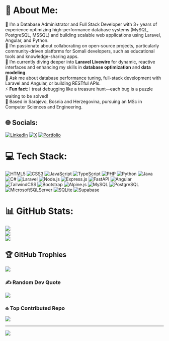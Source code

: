 # 💫 About Me:
🔭 I’m a Database Administrator and Full Stack Developer with 3+ years of experience optimizing high-performance database systems (MySQL, PostgreSQL, MSSQL) and building scalable web applications using Laravel, Angular, and Python.<br>
👯 I’m passionate about collaborating on open-source projects, particularly community-driven platforms for Somali developers, such as educational tools and knowledge-sharing apps.<br>
🌱 I’m currently diving deeper into **Laravel Livewire** for dynamic, reactive interfaces and enhancing my skills in **database optimization** and **data modeling**.<br>
💬 Ask me about database performance tuning, full-stack development with Laravel and Angular, or building RESTful APIs.<br>
⚡ **Fun fact**: I treat debugging like a treasure hunt—each bug is a puzzle waiting to be solved!<br>
📍 Based in Sarajevo, Bosnia and Herzegovina, pursuing an MSc in Computer Sciences and Engineering.

## 🌐 Socials:
[![LinkedIn](https://img.shields.io/badge/LinkedIn-%230077B5.svg?logo=linkedin&logoColor=white)](https://linkedin.com/in/abdiwaahid) [![X](https://img.shields.io/badge/X-black.svg?logo=X&logoColor=white)](https://x.com/_abdiwaahid) [![Portfolio](https://img.shields.io/badge/Portfolio-%23000000.svg?logo=firefox&logoColor=white)](https://abdiwaahid.com)

# 💻 Tech Stack:
![HTML5](https://img.shields.io/badge/html5-%23E34F26.svg?style=for-the-badge&logo=html5&logoColor=white) ![CSS3](https://img.shields.io/badge/css3-%231572B6.svg?style=for-the-badge&logo=css3&logoColor=white) ![JavaScript](https://img.shields.io/badge/javascript-%23323330.svg?style=for-the-badge&logo=javascript&logoColor=%23F7DF1E) ![TypeScript](https://img.shields.io/badge/typescript-%23007ACC.svg?style=for-the-badge&logo=typescript&logoColor=white) ![PHP](https://img.shields.io/badge/php-%23777BB4.svg?style=for-the-badge&logo=php&logoColor=white) ![Python](https://img.shields.io/badge/python-%2314354C.svg?style=for-the-badge&logo=python&logoColor=white) ![Java](https://img.shields.io/badge/java-%23ED8B00.svg?style=for-the-badge&logo=java&logoColor=white) ![C#](https://img.shields.io/badge/c%23-%23239120.svg?style=for-the-badge&logo=csharp&logoColor=white) ![Laravel](https://img.shields.io/badge/laravel-%23FF2D20.svg?style=for-the-badge&logo=laravel&logoColor=white) ![Node.js](https://img.shields.io/badge/node.js-%2343853D.svg?style=for-the-badge&logo=node.js&logoColor=white) ![Express.js](https://img.shields.io/badge/express.js-%23404d59.svg?style=for-the-badge&logo=express&logoColor=white) ![FastAPI](https://img.shields.io/badge/FastAPI-%23009688.svg?style=for-the-badge&logo=fastapi&logoColor=white) ![Angular](https://img.shields.io/badge/angular-%23DD0031.svg?style=for-the-badge&logo=angular&logoColor=white) ![TailwindCSS](https://img.shields.io/badge/tailwindcss-%2338B2AC.svg?style=for-the-badge&logo=tailwind-css&logoColor=white) ![Bootstrap](https://img.shields.io/badge/bootstrap-%23563D7C.svg?style=for-the-badge&logo=bootstrap&logoColor=white) ![Alpine.js](https://img.shields.io/badge/alpinejs-white.svg?style=for-the-badge&logo=alpinedotjs&logoColor=%238BC0D0) ![MySQL](https://img.shields.io/badge/mysql-4479A1.svg?style=for-the-badge&logo=mysql&logoColor=white) ![PostgreSQL](https://img.shields.io/badge/postgresql-%23336791.svg?style=for-the-badge&logo=postgresql&logoColor=white) ![MicrosoftSQLServer](https://img.shields.io/badge/Microsoft%20SQL%20Server-CC2927?style=for-the-badge&logo=microsoft%20sql%20server&logoColor=white) ![SQLite](https://img.shields.io/badge/sqlite-%2307405e.svg?style=for-the-badge&logo=sqlite&logoColor=white) ![Supabase](https://img.shields.io/badge/Supabase-3ECF8E?style=for-the-badge&logo=supabase&logoColor=white)
# 📊 GitHub Stats:
![](https://github-readme-stats.vercel.app/api?username=abdiwaahid&theme=dark&hide_border=false&include_all_commits=true&count_private=true)<br/>
![](https://github-readme-streak-stats.herokuapp.com/?user=abdiwaahid&theme=dark&hide_border=false)<br/>
![](https://github-readme-stats.vercel.app/api/top-langs/?username=abdiwaahid&theme=dark&hide_border=false&include_all_commits=true&count_private=true&layout=compact)

## 🏆 GitHub Trophies
![](https://github-profile-trophy.vercel.app/?username=abdiwaahid&theme=radical&no-frame=false&no-bg=false&margin-w=4)

### ✍️ Random Dev Quote
![](https://quotes-github-readme.vercel.app/api?type=horizontal&theme=radical)

### 🔝 Top Contributed Repo
![](https://github-contributor-stats.vercel.app/api?username=abdiwaahid&limit=5&theme=dark&combine_all_yearly_contributions=true)

---
[![](https://visitcount.itsvg.in/api?id=abdiwaahid&icon=0&color=0)](https://visitcount.itsvg.in)

<!-- Proudly created with GPRM ( https://gprm.itsvg.in ) -->
